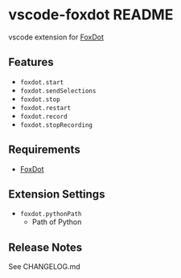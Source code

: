 # vscode-foxdot README

vscode extension for [FoxDot](http://foxdot.org)

## Features

- `foxdot.start`
- `foxdot.sendSelections`
- `foxdot.stop`
- `foxdot.restart`
- `foxdot.record`
- `foxdot.stopRecording`

## Requirements

- [FoxDot](http://foxdot.org)

## Extension Settings

- `foxdot.pythonPath`
  - Path of Python

## Release Notes

See CHANGELOG.md
